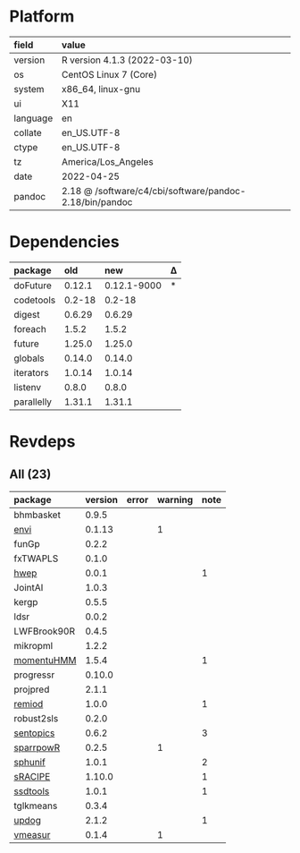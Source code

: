 # Platform

|field    |value                                                   |
|:--------|:-------------------------------------------------------|
|version  |R version 4.1.3 (2022-03-10)                            |
|os       |CentOS Linux 7 (Core)                                   |
|system   |x86_64, linux-gnu                                       |
|ui       |X11                                                     |
|language |en                                                      |
|collate  |en_US.UTF-8                                             |
|ctype    |en_US.UTF-8                                             |
|tz       |America/Los_Angeles                                     |
|date     |2022-04-25                                              |
|pandoc   |2.18 @ /software/c4/cbi/software/pandoc-2.18/bin/pandoc |

# Dependencies

|package    |old    |new         |Δ  |
|:----------|:------|:-----------|:--|
|doFuture   |0.12.1 |0.12.1-9000 |*  |
|codetools  |0.2-18 |0.2-18      |   |
|digest     |0.6.29 |0.6.29      |   |
|foreach    |1.5.2  |1.5.2       |   |
|future     |1.25.0 |1.25.0      |   |
|globals    |0.14.0 |0.14.0      |   |
|iterators  |1.0.14 |1.0.14      |   |
|listenv    |0.8.0  |0.8.0       |   |
|parallelly |1.31.1 |1.31.1      |   |

# Revdeps

## All (23)

|package                              |version |error |warning |note |
|:------------------------------------|:-------|:-----|:-------|:----|
|bhmbasket                            |0.9.5   |      |        |     |
|[envi](problems.md#envi)             |0.1.13  |      |1       |     |
|funGp                                |0.2.2   |      |        |     |
|fxTWAPLS                             |0.1.0   |      |        |     |
|[hwep](problems.md#hwep)             |0.0.1   |      |        |1    |
|JointAI                              |1.0.3   |      |        |     |
|kergp                                |0.5.5   |      |        |     |
|ldsr                                 |0.0.2   |      |        |     |
|LWFBrook90R                          |0.4.5   |      |        |     |
|mikropml                             |1.2.2   |      |        |     |
|[momentuHMM](problems.md#momentuhmm) |1.5.4   |      |        |1    |
|progressr                            |0.10.0  |      |        |     |
|projpred                             |2.1.1   |      |        |     |
|[remiod](problems.md#remiod)         |1.0.0   |      |        |1    |
|robust2sls                           |0.2.0   |      |        |     |
|[sentopics](problems.md#sentopics)   |0.6.2   |      |        |3    |
|[sparrpowR](problems.md#sparrpowr)   |0.2.5   |      |1       |     |
|[sphunif](problems.md#sphunif)       |1.0.1   |      |        |2    |
|[sRACIPE](problems.md#sracipe)       |1.10.0  |      |        |1    |
|[ssdtools](problems.md#ssdtools)     |1.0.1   |      |        |1    |
|tglkmeans                            |0.3.4   |      |        |     |
|[updog](problems.md#updog)           |2.1.2   |      |        |1    |
|[vmeasur](problems.md#vmeasur)       |0.1.4   |      |1       |     |

